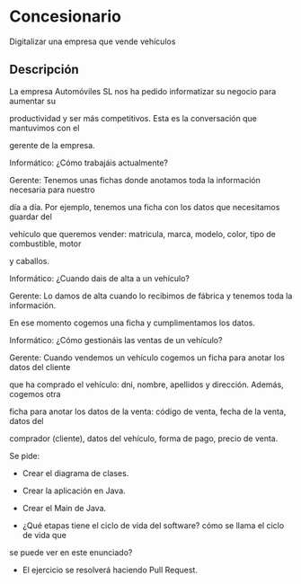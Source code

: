 # Concesionario

Digitalizar una empresa que vende vehículos

## Descripción

La empresa Automóviles SL nos ha pedido informatizar su negocio para aumentar su

productividad y ser más competitivos. Esta es la conversación que mantuvimos con el

gerente de la empresa.

Informático: ¿Cómo trabajáis actualmente?

Gerente: Tenemos unas fichas donde anotamos toda la información necesaria para nuestro

día a día. Por ejemplo, tenemos una ficha con los datos que necesitamos guardar del

vehículo que queremos vender: matricula, marca, modelo, color, tipo de combustible, motor

y caballos.

Informático: ¿Cuando dais de alta a un vehículo?

Gerente: Lo damos de alta cuando lo recibimos de fábrica y tenemos toda la información.

En ese momento cogemos una ficha y cumplimentamos los datos.

Informático: ¿Cómo gestionáis las ventas de un vehículo?

Gerente: Cuando vendemos un vehículo cogemos un ficha para anotar los datos del cliente

que ha comprado el vehículo: dni, nombre, apellidos y dirección. Además, cogemos otra

ficha para anotar los datos de la venta: código de venta, fecha de la venta, datos del

comprador (cliente), datos del vehículo, forma de pago, precio de venta.

Se pide:

- Crear el diagrama de clases.

- Crear la aplicación en Java.

- Crear el Main de Java.

- ¿Qué etapas tiene el ciclo de vida del software? cómo se llama el ciclo de vida que

se puede ver en este enunciado?

- El ejercicio se resolverá haciendo Pull Request.